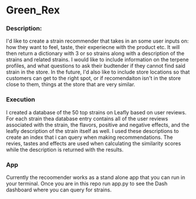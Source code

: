 # Green_Rex

### Description:

  I'd like to create a strain recommender that takes in an some user inputs on: how they want to feel, taste, their experiecne with the product etc. It will then return a dictionary with 3 or so strains along with a description of the strains and related strains. I would like to include information on the terpene profiles, and what questions to ask their budtender if they cannot find said strain in the store. In the future, I'd also like to include store locations so that customers can get to the right spot, or if recomendaiton isn't in the store close to them, things at the store that are very similar. 
  
  
  ### Execution
  
   I created a database of the 50 top strains on Leafly based on user reviews. For each strain thea database entry contains all of the user reviews associated with the strain, the flavors, positive and negative effects, and the leafly description of the strain itself as well. I used these descriptions to create an index that i can query when making recommendations. The revies, tastes and effects are used when calculating the similarity scores while the description is returned with the results. 
    
  ### App 
  
   Currently the recoomender works as a stand alone app that you can run in your terminal. Once you are in this repo run  app.py to see the Dash dashboard where you can query for strains. 
   
